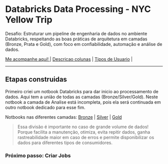 # Databricks Data Processing - NYC Yellow Trip

Desafio: Estruturar um pipeline de engenharia de dados no ambiente
Databricks, respeitando as boas práticas de arquitetura em camadas (Bronze, Prata e Gold), com
foco em confiabilidade, automação e análise de dados.

[Me acompanhe aqui! ](https://dbc-ef780d3c-c43c.cloud.databricks.com/editor/notebooks/943498958963772?o=609239402676531)
| [Descricao colunas](descricao_colunas.md) | [Tipos de Usuario]() | 

---

## Etapas construidas

Primeiro criei um notbook Databricks para dar inicio ao processamento de dados. Aqui tem a união de todas as camadas (Bronze/Silver/Gold). Neste notbook a camada de Analise está incompleta, pois ela será continuada em outro notbook dedicado para esse fim. 

Notbooks nas diferentes camadas: [Bronze](https://dbc-ef780d3c-c43c.cloud.databricks.com/editor/notebooks/2731816656921143?o=609239402676531) | [Silver](https://dbc-ef780d3c-c43c.cloud.databricks.com/editor/notebooks/2731816656921142?o=609239402676531) | [Gold](https://dbc-ef780d3c-c43c.cloud.databricks.com/editor/notebooks/3327772790411468?o=609239402676531)


> Essa divisão é importante no caso de grande volume de dados! Porque facilita a manutenção, otimiza, evita repitir dados, ganha rastreabilidade maior em caso de erros e permite disponibilizar os dados para diferentes tipos de consumidores.

### Próximo passo: Criar Jobs